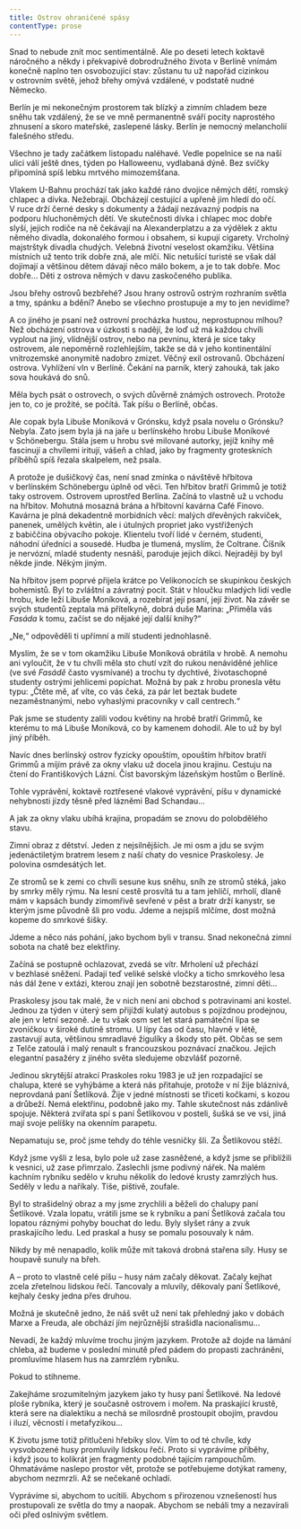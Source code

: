 ```yaml
---
title: Ostrov ohraničené spásy
contentType: prose
---
```


<section>

Snad to nebude znít moc sentimentálně. Ale po deseti letech koktavě náročného a někdy i překvapivě dobrodružného života v Berlíně vnímám konečně naplno ten osvobozující stav: zůstanu tu už napořád cizinkou v ostrovním světě, jehož břehy omývá vzdálené, v podstatě nudné Německo.

Berlín je mi nekonečným prostorem tak blízký a zimním chladem beze sněhu tak vzdálený, že se ve mně permanentně sváří pocity naprostého zhnusení a skoro mateřské, zaslepené lásky. Berlín je nemocný melancholií falešného středu.

Všechno je tady začátkem listopadu naléhavé. Vedle popelnice se na naší ulici válí ještě dnes, týden po Halloweenu, vydlabaná dýně. Bez svíčky připomíná spíš lebku mrtvého mimozemšťana.

Vlakem U-Bahnu prochází tak jako každé ráno dvojice němých dětí, romský chlapec a dívka. Nežebrají. Obcházejí cestující a upřeně jim hledí do očí. V ruce drží černé desky s dokumenty a žádají nezávazný podpis na podporu hluchoněmých dětí. Ve skutečnosti dívka i chlapec moc dobře slyší, jejich rodiče na ně čekávají na Alexanderplatzu a za výdělek z aktu němého divadla, dokonalého formou i obsahem, si kupují cigarety. Vrcholný majstrštyk divadla chudých. Velebná životní veselost okamžiku. Většina místních už tento trik dobře zná, ale mlčí. Nic netušící turisté se však dál dojímají a většinou dětem dávají něco málo bokem, a je to tak dobře. Moc dobře… Děti z ostrova němých v davu zaskočeného publika.

Jsou břehy ostrovů bezbřehé? Jsou hrany ostrovů ostrým rozhraním světla a tmy, spánku a bdění? Anebo se všechno prostupuje a my to jen nevidíme?

A co jiného je psaní než ostrovní procházka hustou, neprostupnou mlhou? Než obcházení ostrova v úzkosti s nadějí, že loď už má každou chvíli vyplout na jiný, vlídnější ostrov, nebo na pevninu, která je sice taky ostrovem, ale nepoměrně rozlehlejším, takže se dá v jeho kontinentální vnitrozemské anonymitě nadobro zmizet. Věčný exil ostrovanů. Obcházení ostrova. Vyhlížení vln v Berlíně. Čekání na parník, který zahouká, tak jako sova houkává do snů.

Měla bych psát o ostrovech, o svých důvěrně známých ostrovech. Protože jen to, co je prožité, se počítá. Tak píšu o Berlíně, občas.

Ale copak byla Libuše Moníková v Grónsku, když psala novelu o Grónsku? Nebyla. Zato jsem byla já na jaře u berlínského hrobu Libuše Moníkové v Schönebergu. Stála jsem u hrobu své milované autorky, jejíž knihy mě fascinují a chvílemi iritují, vášeň a chlad, jako by fragmenty groteskních příběhů spíš řezala skalpelem, než psala.

A protože je dušičkový čas, není snad zmínka o návštěvě hřbitova v berlínském Schönebergu úplně od věci. Ten hřbitov bratří Grimmů je totiž taky ostrovem. Ostrovem uprostřed Berlína. Začíná to vlastně už u vchodu na hřbitov. Mohutná mosazná brána a hřbitovní kavárna Café Finovo. Kavárna je plná dekadentně morbidních věcí: malých dřevěných rakviček, panenek, umělých květin, ale i útulných propriet jako vystřižených z babiččina obývacího pokoje. Klientelu tvoří lidé v černém, studenti, náhodní úředníci a sousedé. Hudba je tlumená, myslím, že Coltrane. Číšník je nervózní, mladé studenty nesnáší, paroduje jejich dikci. Nejraději by byl někde jinde. Někým jiným.

Na hřbitov jsem poprvé přijela krátce po Velikonocích se skupinkou českých bohemistů. Byl to zvláštní a závratný pocit. Stát v hloučku mladých lidí vedle hrobu, kde leží Libuše Moníková, a rozebírat její psaní, její život. Na závěr se svých studentů zeptala má přítelkyně, dobrá duše Marina: „Přiměla vás _Fasáda_ k tomu, začíst se do nějaké její další knihy?“

„Ne,“ odpověděli ti upřímní a milí studenti jednohlasně.

Myslím, že se v tom okamžiku Libuše Moníková obrátila v hrobě. A nemohu ani vyloučit, že v tu chvíli měla sto chutí vzít do rukou nenáviděné jehlice (ve své _Fasádě_ často vysmívané) a trochu ty dychtivé, životaschopné studenty ostrými jehlicemi popíchat. Možná by pak z hrobu pronesla větu typu: „Čtěte mě, ať víte, co vás čeká, za pár let beztak budete nezaměstnanými, nebo vyhaslými pracovníky v call centrech.“

Pak jsme se studenty zalili vodou květiny na hrobě bratří Grimmů, ke kterému to má Libuše Moníková, co by kamenem dohodil. Ale to už by byl jiný příběh.

Navíc dnes berlínský ostrov fyzicky opouštím, opouštím hřbitov bratří Grimmů a míjím právě za okny vlaku už docela jinou krajinu. Cestuju na čtení do Františkových Lázní. Číst bavorským lázeňským hostům o Berlíně.

Tohle vyprávění, koktavě roztřesené vlakové vyprávění, píšu v dynamické nehybnosti jízdy těsně před lázněmi Bad Schandau…

A jak za okny vlaku ubíhá krajina, propadám se znovu do polobdělého stavu.

</section>

<section>

Zimní obraz z dětství. Jeden z nejsilnějších. Je mi osm a jdu se svým jedenáctiletým bratrem lesem z naší chaty do vesnice Praskolesy. Je polovina osmdesátých let.

Ze stromů se k zemi co chvíli sesune kus sněhu, sníh ze stromů stéká, jako by smrky měly rýmu. Na lesní cestě prosvítá tu a tam jehličí, mrholí, dlaně mám v kapsách bundy zimomřivě sevřené v pěst a bratr drží kanystr, se kterým jsme původně šli pro vodu. Jdeme a nejspíš mlčíme, dost možná kopeme do smrkové šišky.

Jdeme a něco nás pohání, jako bychom byli v transu. Snad nekonečná zimní sobota na chatě bez elektřiny.

Začíná se postupně ochlazovat, zvedá se vítr. Mrholení už přechází v bezhlasé sněžení. Padají teď veliké selské vločky a ticho smrkového lesa nás dál žene v extázi, kterou znají jen sobotně bezstarostné, zimní děti…

Praskolesy jsou tak malé, že v nich není ani obchod s potravinami ani kostel. Jednou za týden v úterý sem přijíždí kulatý autobus s pojízdnou prodejnou, ale jen v letní sezoně. Je tu však osm set let stará památeční lípa se zvoničkou v široké dutině stromu. U lípy čas od času, hlavně v létě, zastavují auta, většinou smradlavé žigulíky a škody sto pět. Občas se sem z Telče zatoulá i malý renault s francouzskou poznávací značkou. Jejich elegantní pasažéry z jiného světa sledujeme obzvlášť pozorně.

Jedinou skrytější atrakcí Praskoles roku 1983 je už jen rozpadající se chalupa, které se vyhýbáme a která nás přitahuje, protože v ní žije bláznivá, neprovdaná paní Šetlíková. Žije v jedné místnosti se třiceti kočkami, s kozou a drůbeží. Nemá elektřinu, podobně jako my. Tahle skutečnost nás zdánlivě spojuje. Některá zvířata spí s paní Šetlíkovou v posteli, šušká se ve vsi, jiná mají svoje pelíšky na okenním parapetu.

</section>

<section>

Nepamatuju se, proč jsme tehdy do téhle vesničky šli. Za Šetlíkovou stěží.

Když jsme vyšli z lesa, bylo pole už zase zasněžené, a když jsme se přiblížili k vesnici, už zase přimrzalo. Zaslechli jsme podivný nářek. Na malém kachním rybníku sedělo v kruhu několik do ledové krusty zamrzlých hus. Seděly v ledu a naříkaly. Tiše, pištivě, zoufale.

Byl to strašidelný obraz a my jsme zrychlili a běželi do chalupy paní Šetlíkové. Vzala lopatu, vrátili jsme se k rybníku a paní Šetlíková začala tou lopatou ráznými pohyby bouchat do ledu. Byly slyšet rány a zvuk praskajícího ledu. Led praskal a husy se pomalu posouvaly k nám.

Nikdy by mě nenapadlo, kolik může mít taková drobná stařena síly. Husy se houpavě sunuly na břeh.

A – proto to vlastně celé píšu – husy nám začaly děkovat. Začaly kejhat zcela zřetelnou lidskou řečí. Tancovaly a mluvily, děkovaly paní Šetlíkové, kejhaly česky jedna přes druhou.

Možná je skutečně jedno, že náš svět už není tak přehledný jako v dobách Marxe a Freuda, ale obchází jím nejrůznější strašidla nacionalismu…

Nevadí, že každý mluvíme trochu jiným jazykem. Protože až dojde na lámání chleba, až budeme v poslední minutě před pádem do propasti zachráněni, promluvíme hlasem hus na zamrzlém rybníku.

Pokud to stihneme.

Zakejháme srozumitelným jazykem jako ty husy paní Šetlíkové. Na ledové ploše rybníka, který je současně ostrovem i mořem. Na praskající krustě, která sere na dialektiku a nechá se milosrdně prostoupit obojím, pravdou i iluzí, věcností i metafyzikou…

K životu jsme totiž přitlučeni hřebíky slov. Vím to od té chvíle, kdy vysvobozené husy promluvily lidskou řečí. Proto si vyprávíme příběhy, i když jsou to kolikrát jen fragmenty podobné tajícím rampouchům. Ohmatáváme naslepo prostor vět, protože se potřebujeme dotýkat rameny, abychom nezmrzli. Až se nečekaně ochladí.

Vyprávíme si, abychom to ucítili. Abychom s přirozenou vznešeností hus prostupovali ze světla do tmy a naopak. Abychom se nebáli tmy a nezavírali oči před oslnivým světlem.

</section>
